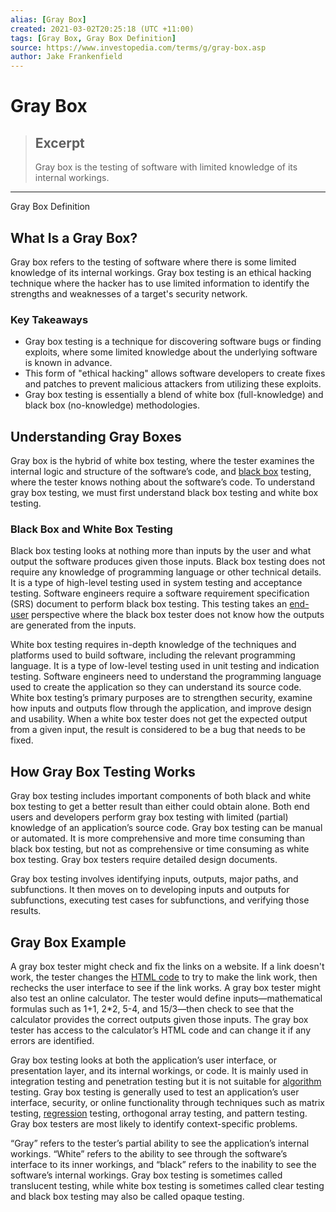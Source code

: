 ```yaml
---
alias: [Gray Box]
created: 2021-03-02T20:25:18 (UTC +11:00)
tags: [Gray Box, Gray Box Definition]
source: https://www.investopedia.com/terms/g/gray-box.asp
author: Jake Frankenfield
---
```


# Gray Box

> ## Excerpt
> Gray box is the testing of software with limited knowledge of its internal workings.

---

Gray Box Definition
## What Is a Gray Box?

Gray box refers to the testing of software where there is some limited knowledge of its internal workings. Gray box testing is an ethical hacking technique where the hacker has to use limited information to identify the strengths and weaknesses of a target's security network.

### Key Takeaways

-   Gray box testing is a technique for discovering software bugs or finding exploits, where some limited knowledge about the underlying software is known in advance.
-   This form of "ethical hacking" allows software developers to create fixes and patches to prevent malicious attackers from utilizing these exploits.
-   Gray box testing is essentially a blend of white box (full-knowledge) and black box (no-knowledge) methodologies.

## Understanding Gray Boxes

Gray box is the hybrid of white box testing, where the tester examines the internal logic and structure of the software’s code, and [black box](https://www.investopedia.com/terms/b/blackbox.asp) testing, where the tester knows nothing about the software’s code. To understand gray box testing, we must first understand black box testing and white box testing.

### Black Box and White Box Testing 

Black box testing looks at nothing more than inputs by the user and what output the software produces given those inputs. Black box testing does not require any knowledge of programming language or other technical details. It is a type of high-level testing used in system testing and acceptance testing. Software engineers require a software requirement specification (SRS) document to perform black box testing. This testing takes an [end-user](https://www.investopedia.com/terms/e/end-user.asp) perspective where the black box tester does not know how the outputs are generated from the inputs.

White box testing requires in-depth knowledge of the techniques and platforms used to build software, including the relevant programming language. It is a type of low-level testing used in unit testing and indication testing. Software engineers need to understand the programming language used to create the application so they can understand its source code. White box testing’s primary purposes are to strengthen security, examine how inputs and outputs flow through the application, and improve design and usability. When a white box tester does not get the expected output from a given input, the result is considered to be a bug that needs to be fixed.

## How Gray Box Testing Works

Gray box testing includes important components of both black and white box testing to get a better result than either could obtain alone. Both end users and developers perform gray box testing with limited (partial) knowledge of an application’s source code. Gray box testing can be manual or automated. It is more comprehensive and more time consuming than black box testing, but not as comprehensive or time consuming as white box testing. Gray box testers require detailed design documents.

Gray box testing involves identifying inputs, outputs, major paths, and subfunctions. It then moves on to developing inputs and outputs for subfunctions, executing test cases for subfunctions, and verifying those results.

## Gray Box Example

A gray box tester might check and fix the links on a website. If a link doesn't work, the tester changes the [HTML code](https://www.investopedia.com/terms/h/html.asp) to try to make the link work, then rechecks the user interface to see if the link works. A gray box tester might also test an online calculator. The tester would define inputs—mathematical formulas such as 1+1, 2\*2, 5-4, and 15/3—then check to see that the calculator provides the correct outputs given those inputs. The gray box tester has access to the calculator’s HTML code and can change it if any errors are identified.

Gray box testing looks at both the application’s user interface, or presentation layer, and its internal workings, or code. It is mainly used in integration testing and penetration testing but it is not suitable for [algorithm](https://www.investopedia.com/terms/a/algorithm.asp) testing. Gray box testing is generally used to test an application’s user interface, security, or online functionality through techniques such as matrix testing, [regression](https://www.investopedia.com/terms/r/regression.asp) testing, orthogonal array testing, and pattern testing. Gray box testers are most likely to identify context-specific problems.

“Gray” refers to the tester’s partial ability to see the application’s internal workings. “White” refers to the ability to see through the software’s interface to its inner workings, and “black” refers to the inability to see the software’s internal workings. Gray box testing is sometimes called translucent testing, while white box testing is sometimes called clear testing and black box testing may also be called opaque testing.
